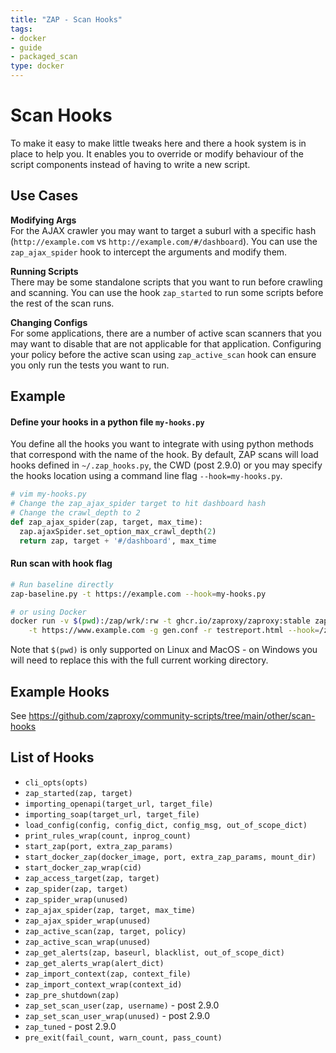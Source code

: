 ```yaml
---
title: "ZAP - Scan Hooks"
tags: 
- docker
- guide
- packaged_scan
type: docker
---
```


# Scan Hooks
To make it easy to make little tweaks here and there a hook system is in place to help you. 
It enables you to override or modify behaviour of the script components instead of having 
to write a new script.

## Use Cases
**Modifying Args**  
For the AJAX crawler you may want to target a suburl with a specific 
hash (`http://example.com` vs `http://example.com/#/dashboard`). You can use the 
`zap_ajax_spider` hook to intercept the arguments and modify them.

**Running Scripts**  
There may be some standalone scripts that you want to run before crawling and scanning. 
You can use the hook `zap_started` to run some scripts before the rest of the scan runs.

**Changing Configs**  
For some applications, there are a number of active scan scanners that you may want to
disable that are not applicable for that application. Configuring your policy
before the active scan using `zap_active_scan` hook can ensure you only run the 
tests you want to run.

## Example
#### Define your hooks in a python file `my-hooks.py`
You define all the hooks you want to integrate with using python methods that
correspond with the name of the hook. By default, ZAP scans will load hooks defined in
`~/.zap_hooks.py`, the CWD (post 2.9.0) or you may specify the hooks location using a command line flag `--hook=my-hooks.py`. 

```python
# vim my-hooks.py
# Change the zap_ajax_spider target to hit dashboard hash 
# Change the crawl_depth to 2
def zap_ajax_spider(zap, target, max_time):
  zap.ajaxSpider.set_option_max_crawl_depth(2)
  return zap, target + '#/dashboard', max_time
```
#### Run scan with hook flag
```sh
# Run baseline directly
zap-baseline.py -t https://example.com --hook=my-hooks.py

# or using Docker 
docker run -v $(pwd):/zap/wrk/:rw -t ghcr.io/zaproxy/zaproxy:stable zap-baseline.py \
    -t https://www.example.com -g gen.conf -r testreport.html --hook=/zap/wrk/my-hooks.py
```

Note that `$(pwd)` is only supported on Linux and MacOS - on Windows you will need to replace this with the full current working directory.

## Example Hooks
See https://github.com/zaproxy/community-scripts/tree/main/other/scan-hooks

## List of Hooks
- `cli_opts(opts)`
- `zap_started(zap, target)`
- `importing_openapi(target_url, target_file)`
- `importing_soap(target_url, target_file)`
- `load_config(config, config_dict, config_msg, out_of_scope_dict)`
- `print_rules_wrap(count, inprog_count)`
- `start_zap(port, extra_zap_params)`
- `start_docker_zap(docker_image, port, extra_zap_params, mount_dir)`
- `start_docker_zap_wrap(cid)`
- `zap_access_target(zap, target)`
- `zap_spider(zap, target)`
- `zap_spider_wrap(unused)`
- `zap_ajax_spider(zap, target, max_time)`
- `zap_ajax_spider_wrap(unused)`
- `zap_active_scan(zap, target, policy)`
- `zap_active_scan_wrap(unused)`
- `zap_get_alerts(zap, baseurl, blacklist, out_of_scope_dict)`
- `zap_get_alerts_wrap(alert_dict)`
- `zap_import_context(zap, context_file)`
- `zap_import_context_wrap(context_id)`
- `zap_pre_shutdown(zap)`
- `zap_set_scan_user(zap, username)` - post 2.9.0
- `zap_set_scan_user_wrap(unused)` - post 2.9.0
- `zap_tuned` - post 2.9.0
- `pre_exit(fail_count, warn_count, pass_count)`
